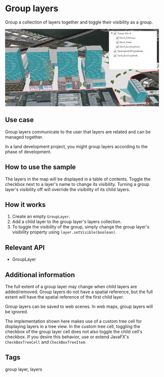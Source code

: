 # Group layers

Group a collection of layers together and toggle their visibility as a group.

![Image of group layers](GroupLayers.png)

## Use case

Group layers communicate to the user that layers are related and can be managed together.

In a land development project, you might group layers according to the phase of development.

## How to use the sample

The layers in the map will be displayed in a table of contents. Toggle the checkbox next to a layer's name to change its visibility. Turning a group layer's visibility off will override the visibility of its child layers.

## How it works

1. Create an empty `GroupLayer`.
2. Add a child layer to the group layer's layers collection.
3. To toggle the visibility of the group, simply change the group layer's visibility property using `layer.setVisible(boolean)`.

## Relevant API

* GroupLayer

## Additional information

The full extent of a group layer may change when child layers are added/removed. Group layers do not have a spatial reference, but the full extent will have the spatial reference of the first child layer.

Group layers can be saved to web scenes. In web maps, group layers will be ignored.

The implementation shown here makes use of a custom tree cell for displaying layers in a tree view. In the custom tree cell, toggling the checkbox of the group layer cell does not also toggle the child cell's checkbox. If you desire this behavior, use or extend JavaFX's `CheckBoxTreeCell` and `CheckBoxTreeItem`.

## Tags

group layer, layers
